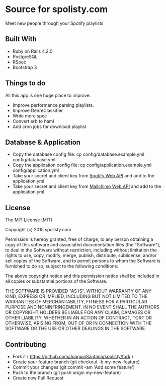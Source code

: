 # Source for spolisty.com


Meet new people through your Spotify playlists



## Built With

* Ruby on Rails 4.2.0
* PostgreSQL
* RSpec
* Bootstrap 3



## Things to do

All this app is one huge place to improve. 

* Improve performance parsing playlists. 
* Improve GenreClassifier 
* Write more spec
* Convert erb to haml
* Add cron jobs for download playlist



## Database & Application

* Copy the database config file: cp config/database.example.yml config/database.yml
* Copy the application config file: cp config/application.example.yml config/application.yml
* Take your secret and client key from [Spotify Web API](https://developer.spotify.com/web-api/) and add to the application.yml
* Take your secret and client key from [Mailchimp Web API](https://apidocs.mailchimp.com/) and add to the application.yml


## License

The MIT License (MIT)

Copyright (c) 2015 spolisty.com

Permission is hereby granted, free of charge, to any person obtaining a copy
of this software and associated documentation files (the "Software"), to deal
in the Software without restriction, including without limitation the rights
to use, copy, modify, merge, publish, distribute, sublicense, and/or sell
copies of the Software, and to permit persons to whom the Software is
furnished to do so, subject to the following conditions:

The above copyright notice and this permission notice shall be included in all
copies or substantial portions of the Software.

THE SOFTWARE IS PROVIDED "AS IS", WITHOUT WARRANTY OF ANY KIND, EXPRESS OR
IMPLIED, INCLUDING BUT NOT LIMITED TO THE WARRANTIES OF MERCHANTABILITY,
FITNESS FOR A PARTICULAR PURPOSE AND NONINFRINGEMENT. IN NO EVENT SHALL THE
AUTHORS OR COPYRIGHT HOLDERS BE LIABLE FOR ANY CLAIM, DAMAGES OR OTHER
LIABILITY, WHETHER IN AN ACTION OF CONTRACT, TORT OR OTHERWISE, ARISING FROM,
OUT OF OR IN CONNECTION WITH THE SOFTWARE OR THE USE OR OTHER DEALINGS IN THE
SOFTWARE.


## Contributing

* Fork it ( https://github.com/JoaquinSantana/spolisty/fork )
* Create your feature branch (git checkout -b my-new-feature)
* Commit your changes (git commit -am 'Add some feature')
* Push to the branch (git push origin my-new-feature)
* Create new Pull Request
